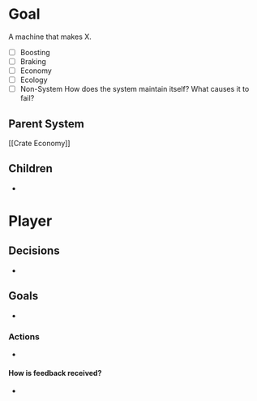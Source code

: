 # Goal
A machine that makes X.
- [ ] Boosting
- [ ] Braking
- [ ] Economy
- [ ] Ecology
- [ ] Non-System
How does the system maintain itself? What causes it to fail?

## Parent System
[[Crate Economy]]
## Children
- 
# Player
## Decisions
- 
## Goals
- 
### Actions
- 
#### How is feedback received?
- 
